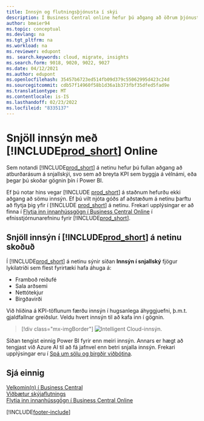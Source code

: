 ```yaml
---
title: Innsýn og flutningsþjónusta í skýi
description: Í Business Central online hefur þú aðgang að öðrum þjónustum á netinu og þú getur fengið snjalla innsýn sem er byggð á Azure AI sem dæmi. Lestu áfram ef þú ert að íhuga að flytja þig frá innanhússútgáfu og yfir í skýið.
author: bmeier94
ms.topic: conceptual
ms.devlang: na
ms.tgt_pltfrm: na
ms.workload: na
ms.reviewer: edupont
ms. search.keywords: cloud, migrate, insights
ms.search.form: 9018, 9020, 9022, 9027
ms.date: 04/12/2021
ms.author: edupont
ms.openlocfilehash: 35457b6723ed514fb09d379c55062995d423c24d
ms.sourcegitcommit: cdb57f14960f58b1d36a1b373fbf35dfed5fad9e
ms.translationtype: MT
ms.contentlocale: is-IS
ms.lasthandoff: 02/23/2022
ms.locfileid: "8335137"
---
```

# <a name="intelligent-insights-in-prod_short-online"></a>Snjöll innsýn með [!INCLUDE[prod_short](includes/prod_short.md)] Online

Sem notandi [!INCLUDE[prod_short](includes/prod_short.md)] á netinu hefur þú fullan aðgang að atburðarásum á snjallskýi, svo sem að breyta KPI sem byggja á vélnámi, eða þegar þú skoðar gögnin þín í Power BI.  

Ef þú notar hins vegar [!INCLUDE [prod_short](includes/prod_short.md)] á staðnum hefurðu ekki aðgang að sömu innsýn. Ef þú vilt njóta góðs af aðstæðum á netinu þarftu að flytja þig yfir í [!INCLUDE [prod_short](includes/prod_short.md)] á netinu. Frekari upplýsingar er að finna í [Flytja inn innanhússgögn í Business Central Online](/dynamics365/business-central/dev-itpro/administration/migrate-data) í efnisstjórnunarefninu fyrir [!INCLUDE[prod_short](includes/prod_short.md)].  

## <a name="viewing-insights-in-prod_short-online"></a>Snjöll innsýn í [!INCLUDE[prod_short](includes/prod_short.md)] á netinu skoðuð

Í [!INCLUDE[prod_short](includes/prod_short.md)] á netinu sýnir síðan **Innsýn í snjallský** fjögur lykilatriði sem flest fyrirtæki hafa áhuga á:

- Framboð reiðufé
- Sala arðsemi
- Nettótekjur
- Birgðavirði

Við hliðina á KPI-töflunum færðu innsýn í hugsanlega áhyggjuefni, þ.m.t. gjaldfallnar greiðslur. Veldu hvert innsýn til að kafa inn í gögnin.  

> [!div class="mx-imgBorder"]
> ![Intelligent Cloud-innsýn.](media/across-intelligent-cloud/intelligentcloudApril19.png "Sýnir snjallskýsinnsýn síðu í Business Central Online")

Síðan tengist einnig Power BI fyrir enn meiri innsýn. Annars er hægt að tengjast við Azure AI til að fá jafnvel enn betri snjalla innsýn. Frekari upplýsingar eru í [Spá um sölu og birgðir viðbótina](ui-extensions-sales-forecast.md).  

## <a name="see-also"></a>Sjá einnig

[Velkomin(n) í Business Central](index.md)  
[Viðbætur skýjaflutnings](ui-extensions-data-replication.md)  
[Flytja inn innanhússgögn í Business Central Online](/dynamics365/business-central/dev-itpro/administration/migrate-data)  

[!INCLUDE[footer-include](includes/footer-banner.md)]
